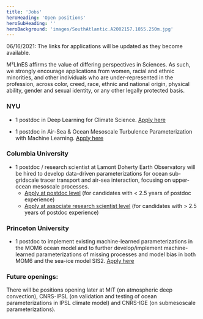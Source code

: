 ```yaml
---
title: 'Jobs'
heroHeading: 'Open positions'
heroSubHeading: ''
heroBackground: 'images/SouthAtlantic.A2002157.1055.250m.jpg'
---
```


06/16/2021: The links for applications will be updated as they become available. 

M²LInES affirms the value of differing perspectives in Sciences. As such, we strongly encourage applications from women, racial and ethnic minorities, and other individuals who are under-represented in the profession, across color, creed, race, ethnic and national origin, physical ability, gender and sexual identity, or any other legally protected basis. 

### NYU 

* 1 postdoc in Deep Learning for Climate Science.  [Apply here](https://apply.interfolio.com/89069) 

* 1 postdoc in Air-Sea & Ocean Mesoscale Turbulence Parameterization with Machine Learning. [Apply here](https://apply.interfolio.com/83079) 

### Columbia University


* 1 postdoc / research scientist at Lamont Doherty Earth Observatory will be hired to develop data-driven parameterizations for ocean sub-gridscale tracer transport and air-sea interaction, focusing on upper-ocean mesoscale processes.   
  + [Apply at postdoc level](https://pa334.peopleadmin.com/postings/7450) (for candidates with < 2.5 years of postdoc experience)   
  + [Apply at associate research scientist level](https://pa334.peopleadmin.com/postings/7451) (for candidates with > 2.5 years of postdoc experience)   
   

### Princeton University

* 1 postdoc to implement existing machine-learned parameterizations in the MOM6 ocean model and to further develop/implement machine-learned parameterizations of missing processes and model bias in both MOM6 and the sea-ice model SIS2. [Apply here](https://www.princeton.edu/acad-positions/position/20861)


### Future openings:

There will be positions opening later at MIT (on atmospheric deep convection), CNRS-IPSL (on validation and testing of ocean parameterizations in IPSL climate model) and CNRS-IGE (on submesoscale parameterizations). 



